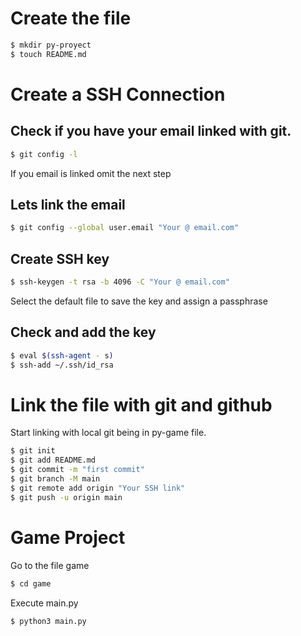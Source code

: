 # Create the file

```sh
$ mkdir py-proyect
$ touch README.md
```
# Create a SSH Connection
## Check if you have your email linked with git.

```sh
$ git config -l
```
If you email is linked omit the next step
## Lets link the email

```sh
$ git config --global user.email "Your @ email.com"
```
## Create SSH key

```sh
$ ssh-keygen -t rsa -b 4096 -C "Your @ email.com"
```
Select the default file to save the key and assign a passphrase

## Check and add the key
```sh
$ eval $(ssh-agent - s)
$ ssh-add ~/.ssh/id_rsa
```
# Link the file with git and github
Start linking with local git being in py-game file.
```sh
$ git init
$ git add README.md
$ git commit -m "first commit"
$ git branch -M main
$ git remote add origin "Your SSH link"
$ git push -u origin main
```
# Game Project

Go to the file game
```sh
$ cd game
```
Execute  main.py 
```sh
$ python3 main.py
```